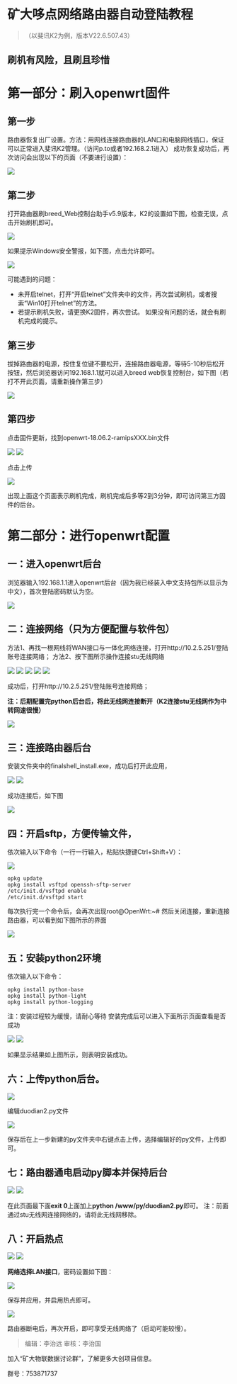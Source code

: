 # 矿大哆点网络路由器自动登陆教程
>（以斐讯K2为例，版本V22.6.507.43）
## **刷机有风险，且刷且珍惜**
# 第一部分：刷入openwrt固件
## 第一步
路由器恢复出厂设置。方法：用网线连接路由器的LAN口和电脑网线插口，保证可以正常进入斐讯K2管理。（访问p.to或者192.168.2.1进入）
成功恢复成功后，再次访问会出现以下的页面（不要进行设置）：

![](/imgs/1.png)
## 第二步
打开路由器刷breed_Web控制台助手v5.9版本，K2的设置如下图，检查无误，点击开始刷机即可。

![](/imgs/2.png)

如果提示Windows安全警报，如下图，点击允许即可。

![](/imgs/3.png)

可能遇到的问题：
+ 未开启telnet，打开“开启telnet”文件夹中的文件，再次尝试刷机，或者搜索“Win10打开telnet”的方法。
+ 若提示刷机失败，请更换K2固件，再次尝试。
如果没有问题的话，就会有刷机完成的提示。
## 第三步
拔掉路由器的电源，按住复位键不要松开，连接路由器电源，等待5-10秒后松开按钮，然后浏览器访问192.168.1.1就可以进入breed web恢复控制台，如下图（若打不开此页面，请重新操作第三步）

![](/imgs/4.png)

## 第四步
点击固件更新，找到openwrt-18.06.2-ramipsXXX.bin文件

![](/imgs/5.png)
![](/imgs/6.png)

点击上传

![](/imgs/7.png)

出现上面这个页面表示刷机完成，刷机完成后多等2到3分钟，即可访问第三方固件的后台。
# 第二部分：进行openwrt配置
## 一：进入openwrt后台
浏览器输入192.168.1.1进入openwrt后台（因为我已经装入中文支持包所以显示为中文），首次登陆密码默认为空。

![](/imgs/8.png)

## 二：连接网络（只为方便配置与软件包）
方法1、再找一根网线将WAN接口与一体化网络连接，打开http://10.2.5.251/登陆账号连接网络；
方法2、按下图所示操作连接stu无线网络

![](/imgs/9.png)
![](/imgs/10.png)
![](/imgs/11.png)
![](/imgs/12.png)
![](/imgs/13.png)

成功后，打开http://10.2.5.251/登陆账号连接网络；

**注：后期配置完python后台后，将此无线网连接断开（K2连接stu无线网作为中转网速很慢）**

![](/imgs/14.png)

## 三：连接路由器后台
安装文件夹中的finalshell_install.exe，成功后打开此应用，

![](/imgs/15.png)
![](/imgs/16.png)

成功连接后，如下图

![](/imgs/17.png)

## 四：开启sftp，方便传输文件，
依次输入以下命令（一行一行输入，粘贴快捷键Ctrl+Shift+V）：

![](/imgs/18.png)

```
opkg update
opkg install vsftpd openssh-sftp-server
/etc/init.d/vsftpd enable
/etc/init.d/vsftpd start
```
每次执行完一个命令后，会再次出现root@OpenWrt:~#
然后关闭连接，重新连接路由器，可以看到如下图所示的界面

![](/imgs/19.png)

## 五：安装python2环境
依次输入以下命令：
```
opkg install python-base
opkg install python-light
opkg install python-logging
```
注：安装过程较为缓慢，请耐心等待
安装完成后可以进入下面所示页面查看是否成功

![](/imgs/20.png)
![](/imgs/21.png)

如果显示结果如上图所示，则表明安装成功。
## 六：上传python后台。

![](/imgs/22.png)

编辑duodian2.py文件

![](/imgs/23.png)

保存后在上一步新建的py文件夹中右键点击上传，选择编辑好的py文件，上传即可。
## 七：路由器通电启动py脚本并保持后台

![](/imgs/24.png)
![](/imgs/25.png)

在此页面最下面**exit 0**上面加上**python /www/py/duodian2.py**即可。
注：前面通过stu无线网连接网络的，请将此无线网移除。
## 八：开启热点

![](/imgs/26.png)
![](/imgs/27.png)

**网络选择LAN接口**，密码设置如下图：

![](/imgs/28.png)

保存并应用，并启用热点即可。

![](/imgs/29.png)

路由器断电后，再次开启，即可享受无线网络了（启动可能较慢）。

> 编辑：李治远 审核：李治国

加入“矿大物联数据讨论群”，了解更多大创项目信息。

群号：753871737
